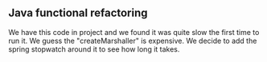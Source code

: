 ## Java functional refactoring
We have this code in project and we found it was quite slow the first time to run it. We guess the "createMarshaller" is expensive. We decide to add the spring stopwatch around it to see how long it takes.  
```

```
